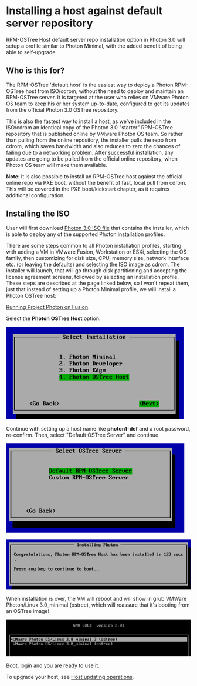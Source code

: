 # Installing a host against default server repository

RPM-OSTree Host default server repo installation option in Photon 3.0 will setup a profile similar to Photon Minimal, with the added benefit of being able to self-upgrade.   

## Who is this for?

The RPM-OSTree 'default host' is the easiest way to deploy a Photon RPM-OSTree host from ISO/cdrom, without the need to deploy and maintain an RPM-OSTree server. It is targeted at the user who relies on VMware Photon OS team to keep his or her system up-to-date, configured to get its updates from the official Photon 3.0 OSTree repository.

This is also the fastest way to install a host, as we've included in the ISO/cdrom an identical copy of the Photon 3.0 "starter" RPM-OSTree repository that is published online by VMware Photon OS team. So rather than pulling from the online repository, the installer pulls the repo from cdrom, which saves bandwidth and also reduces to zero the chances of failing due to a networking problem. After successful installation, any updates are going to be pulled from the official online repository, when Photon OS team will make them available.    

**Note**: It is also possible to install an RPM-OSTree host against the official online repo via PXE boot, without the benefit of fast, local pull from cdrom. This will be covered in the PXE boot/kickstart chapter, as it requires additional configuration.

## Installing the ISO

User will first download [Photon 3.0 ISO file](https://packages.vmware.com/photon/3.0/Rev2/iso/photon-3.0-58f9c74.iso) that contains the installer, which is able to deploy any of the supported Photon installation profiles.

There are some steps common to all Photon installation profiles, starting with adding a VM in VMware Fusion, Workstation or ESXi, selecting the OS family, then customizing for disk size, CPU, memory size, network interface etc. (or leaving the defaults) and selecting the ISO image as cdrom. The installer will launch, that will go through disk partitioning and accepting the license agreement screens, followed by selecting an installation profile.
These steps are described at the page linked below, so I won't repeat them, just that instead of setting up a Photon Minimal profile, we will install a Photon OSTree host:   

[Running Project Photon on Fusion](Running-Project-Photon-on-Fusion.md).

Select the **Photon OSTree Host** option.

![PhotonChooseHost](../images/rpmostree-install-options.png)

Continue with setting up a host name like **photon1-def** and a root password, re-confirm.
Then, select "Default OSTree Server" and continue.

![PhotonChooseHostDefault](../images/rpmostree-default.png)

![PhotonHostDefaultFinish](../images/photon-os-finish.png)

When installation is over, the VM will reboot and will show in grub VMWare Photon/Linux 3.0_minimal (ostree), which will reassure that it's booting from an OSTree image!  

![PhotonHostFirstRebootGrub](../images/rpmostree-grub.png)  

Boot, login and you are ready to use it.

To upgrade your host, see [Host updating operations](Photon-RPM-OSTree-5-Host-updating-operations.md).

